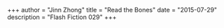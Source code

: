+++
author = "Jinn Zhong"
title = "Read the Bones"
date = "2015-07-29"
description = "Flash Fiction 029"
+++
